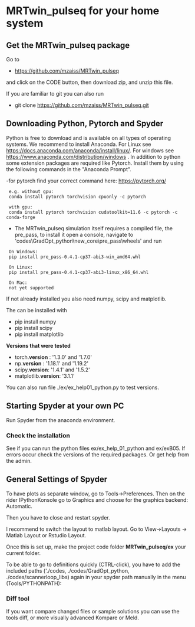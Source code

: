 # MRTwin_pulseq for your home system

##  Get the MRTwin_pulseq package
Go to 

 - https://github.com/mzaiss/MRTwin_pulseq

and click on the CODE button, then download zip, and unzip this file.

If you are familiar to git you can also run 

- git clone https://github.com/mzaiss/MRTwin_pulseq.git

## Downloading Python, Pytorch and Spyder ##
Python is free to download and is available on all types of operating systems. We recommend to install Anaconda. For Linux see https://docs.anaconda.com/anaconda/install/linux/. For windows see https://www.anaconda.com/distribution/windows . 
In addition to python some extension packages are required like Pytorch. Install them by using the following commands in the "Anaconda Prompt".
						
 -for pytorch find your correct command here: https://pytorch.org/   

```
 e.g. without gpu:
 conda install pytorch torchvision cpuonly -c pytorch
 
 with gpu:
 conda install pytorch torchvision cudatoolkit=11.6 -c pytorch -c conda-forge
```


- The MRTwin_pulseq simulation itself requires a compiled file, the pre_pass, to install it open a console, navigate to 'codes\GradOpt_python\new_core\pre_pass\wheels' and run

```
 On Windows:
 pip install pre_pass-0.4.1-cp37-abi3-win_amd64.whl

 On Linux:
 pip install pre_pass-0.4.1-cp37-abi3-linux_x86_64.whl
 
 On Mac:
 not yet supported
```

If not already installed you also need numpy, scipy and matplotlib.

The can be installed with 
- pip install numpy
- pip install scipy
- pip install matplotlib

**Versions that were tested**

 -  torch.__version__  : '1.3.0'   and  '1.7.0'
 -  np.__version__ 	 : '1.18.1'    and  '1.19.2'
 -  scipy.__version__: '1.4.1'     and  '1.5.2'
 -   matplotlib.__version__: '3.1.1'

You can also run file ./ex/ex_help01_python.py to test versions.

## Starting Spyder at your own PC ##

Run Spyder from the anaconda environment.

### Check the installation
See if you can run the python files ex/ex_help_01_python and ex/exB05.
If errors occur check the versions of the required packages. Or get help from the admin.


## General Settings of Spyder ##

To have plots as separate window, go to Tools->Preferences. Then on the rider IPythonKonsole go to Graphics and choose for the graphics backend: Automatic. 

Then you have to close and restart spyder.

I recommend to switch the layout to matlab layout. Go to View->Layouts -> Matlab Layout or Rstudio Layout.

Once this is set up, make the project code folder **MRTwin_pulseq/ex** your current folder. 


To be able to go to definitions quickly (CTRL-click), you have to add the included paths ('./codes, ./codes/GradOpt\_python, ./codes/scannerloop\_libs)  again in your spyder path manually in the menu (Tools/PYTHONPATH):

### Diff tool

If you want compare changed files or sample solutions you can use the tools diff, or more visually advanced Kompare or Meld.

